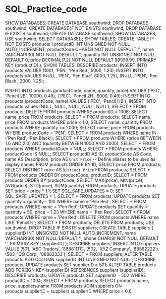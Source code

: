# SQL_Practice_code
SHOW DATABASES;
CREATE DATABASE southwind;
DROP DATABASE southwind;
CREATE DATABASE IF NOT EXISTS southwind;
DROP DATABASE IF EXISTS southwind;
CREATE DATABASE southwind;
SHOW DATABASES;
USE southwind;
SELECT DATABASE();
SHOW TABLES;
CREATE TABLE IF NOT EXISTS products (
         productID    INT UNSIGNED  NOT NULL AUTO_INCREMENT,
         productCode  CHAR(3)       NOT NULL DEFAULT '',
         name         VARCHAR(30)   NOT NULL DEFAULT '',
         quantity     INT UNSIGNED  NOT NULL DEFAULT 0,
         price        DECIMAL(7,2)  NOT NULL DEFAULT 99999.99,
         PRIMARY KEY  (productID)
       );
SHOW TABLES;
DESCRIBE products;
INSERT INTO products VALUES (1001, 'PEN', 'Pen Red', 5000, 1.23);
INSERT INTO products VALUES
         (NULL, 'PEN', 'Pen Blue',  8000, 1.25),
         (NULL, 'PEN', 'Pen Black', 2000, 1.25);
         
INSERT INTO products (productCode, name, quantity, price) VALUES
         ('PEC', 'Pencil 2B', 10000, 0.48),
         ('PEC', 'Pencil 2H', 8000, 0.49);
INSERT INTO products (productCode, name) VALUES ('PEC', 'Pencil HB');
INSERT INTO products values (NULL, NULL, NULL, NULL, NULL);
SELECT * FROM products;
DELETE FROM products WHERE productID = 1006;
SELECT name, price FROM products;
SELECT * FROM products;
SELECT name, price FROM products WHERE price < 1.0;
SELECT name, quantity FROM products WHERE quantity <= 2000;
SELECT name, price FROM products WHERE productCode = 'PEN';
SELECT * FROM products WHERE name IN ('Pen Red', 'Pen Black');
SELECT * FROM products 
       WHERE (price BETWEEN 1.0 AND 2.0) AND (quantity BETWEEN 1000 AND 2000);
SELECT * FROM products WHERE productCode = NULL;
SELECT * FROM products WHERE productCode IS NULL;
SELECT productID AS ID, productCode AS Code,
              name AS Description, price AS `Unit Price`  -- Define aliases to be used as display names
       FROM products
       ORDER BY ID;
SELECT price FROM products;
SELECT DISTINCT price AS `Distinct Price` FROM products;
SELECT * FROM products ORDER BY productCode, productID;
SELECT * FROM products ORDER BY productCode;
SELECT MAX(price), MIN(price), AVG(price), STD(price), SUM(quantity)
       FROM products;
UPDATE products SET price = price * 1.1;
SET SQL_SAFE_UPDATES = 0;
SET SQL_SAFE_UPDATES = 1;
SELECT * FROM products; 
UPDATE products SET quantity = quantity - 100 WHERE name = 'Pen Red';
SELECT * FROM products WHERE name = 'Pen Red';
UPDATE products SET quantity = quantity + 50, price = 1.23 WHERE name = 'Pen Red';
SELECT * FROM products WHERE name = 'Pen Red';
DELETE FROM products WHERE name LIKE 'Pencil%';
SELECT * FROM products;
DELETE FROM products;
USE southwind;
DROP TABLE IF EXISTS suppliers;
CREATE TABLE suppliers (
         supplierID  INT UNSIGNED  NOT NULL AUTO_INCREMENT, 
         name        VARCHAR(30)   NOT NULL DEFAULT '', 
         phone       CHAR(8)       NOT NULL DEFAULT '',
         PRIMARY KEY (supplierID)
       );
DESCRIBE suppliers;
INSERT INTO suppliers VALUE
          (501, 'ABC Traders', '88881111'), 
          (502, 'XYZ Company', '88882222'), 
          (503, 'QQ Corp', '88883333');
SELECT * FROM suppliers;
ALTER TABLE products
       ADD COLUMN supplierID INT UNSIGNED NOT NULL;
DESCRIBE products;
UPDATE products SET supplierID = 501;
ALTER TABLE products
       ADD FOREIGN KEY (supplierID) REFERENCES suppliers (supplierID);
DESCRIBE products;
UPDATE products SET supplierID = 502 WHERE productID  = 1004;
SELECT * FROM products;
SELECT products.name, price, suppliers.name 
       FROM products 
          JOIN suppliers 
          ON products.supplierID = suppliers.supplierID
       WHERE price < 0.6;
